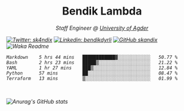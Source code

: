 <h1 align="center"> Bendik Lambda </h1>
<p align="center"><em>Staff Engineer @ <a href="http://www.uia.no">University of Agder</a></p>



[![Twitter: sk4ndix](https://img.shields.io/twitter/follow/sk4ndix?style=social)](https://twitter.com/sk4ndix)
[![Linkedin: bendikdyrli](https://img.shields.io/badge/-bendikdyrli-blue?style=flat-square&logo=Linkedin&logoColor=white&link=https://www.linkedin.com/in/bendikdyrli/)](https://www.linkedin.com/in/bendikdyrli/)
[![GitHub skandix](https://img.shields.io/github/followers/skandix?label=follow&style=social)](https://github.com/skandix)
![Waka Readme](https://github.com/skandix/skandix/workflows/Waka%20Readme/badge.svg)


<!--START_SECTION:waka-->
```text
Markdown    5 hrs 44 mins   ████████████▓░░░░░░░░░░░░   50.77 % 
Bash        2 hrs 23 mins   █████▒░░░░░░░░░░░░░░░░░░░   21.22 % 
YAML        1 hr 27 mins    ███▒░░░░░░░░░░░░░░░░░░░░░   12.84 % 
Python      57 mins         ██░░░░░░░░░░░░░░░░░░░░░░░   08.47 % 
Terraform   13 mins         ▒░░░░░░░░░░░░░░░░░░░░░░░░   01.99 % 
```
<!--END_SECTION:waka-->

  <br>
  
![Anurag's GitHub stats](https://github-readme-stats.vercel.app/api?username=skandix&show_icons=true&theme=tokyonight)


